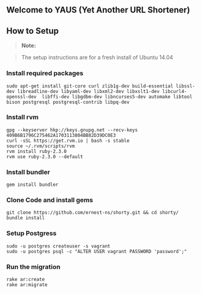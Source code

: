 Welcome to YAUS (Yet Another URL Shortener)
-----------------------------------------------------------------


## How to Setup
> **Note:**

>The setup instructions are for a fresh install of Ubuntu 14.04

### Install required packages
`sudo apt-get install git-core curl zlib1g-dev build-essential libssl-dev libreadline-dev libyaml-dev libxml2-dev libxslt1-dev libcurl4-openssl-dev  libffi-dev libgdbm-dev libncurses5-dev automake libtool bison postgresql postgresql-contrib libpq-dev` 

### Install rvm

```
gpg --keyserver hkp://keys.gnupg.net --recv-keys 409B6B1796C275462A1703113804BB82D39DC0E3
curl -sSL https://get.rvm.io | bash -s stable
source ~/.rvm/scripts/rvm
rvm install ruby-2.3.0
rvm use ruby-2.3.0 --default
```

### Install bundler

`gem install bundler`

### Clone Code and install gems

```
git clone https://github.com/ernest-ns/shorty.git && cd shorty/
bundle install
```


### Setup Postgress

```
sudo -u postgres createuser -s vagrant
sudo -u postgres psql -c "ALTER USER vagrant PASSWORD 'password';"
```


### Run the migration

```
rake ar:create
rake ar:migrate
```





























































































































































































































































































































































































































































































































































































































































































































































































































